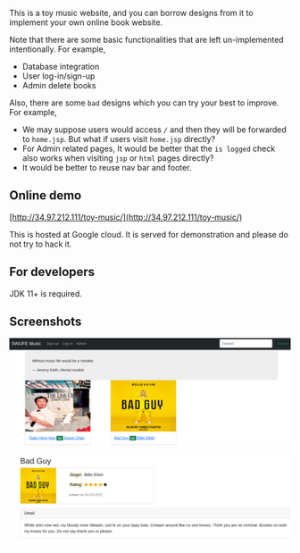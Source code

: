This is a toy music website, and you can borrow designs from it to implement your own online book website.

Note that there are some basic functionalities that are left un-implemented intentionally. For example,
- Database integration
- User log-in/sign-up
- Admin delete books

Also, there are some `bad` designs which you can try your best to improve. For example, 
- We may suppose users would access `/` and then they will be forwarded to `home.jsp`. But what if users visit `home.jsp` directly?
- For Admin related pages, It would be better that the `is logged` check also works when visiting `jsp` or `html` pages directly? 
- It would be better to reuse nav bar and footer.

## Online demo
[http://34.97.212.111/toy-music/](http://34.97.212.111/toy-music/)

This is hosted at Google cloud. It is served for demonstration and please do not try to hack it.

## For developers
JDK 11+ is required.

## Screenshots
![screen 1](screenshot/1.png)

![screen 2](screenshot/2.png)